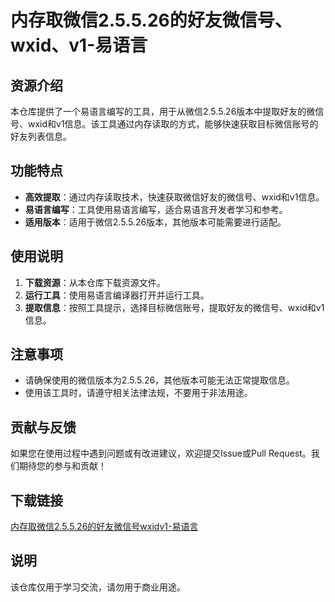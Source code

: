 # 内存取微信2.5.5.26的好友微信号、wxid、v1-易语言

## 资源介绍

本仓库提供了一个易语言编写的工具，用于从微信2.5.5.26版本中提取好友的微信号、wxid和v1信息。该工具通过内存读取的方式，能够快速获取目标微信账号的好友列表信息。

## 功能特点

- **高效提取**：通过内存读取技术，快速获取微信好友的微信号、wxid和v1信息。
- **易语言编写**：工具使用易语言编写，适合易语言开发者学习和参考。
- **适用版本**：适用于微信2.5.5.26版本，其他版本可能需要进行适配。

## 使用说明

1. **下载资源**：从本仓库下载资源文件。
2. **运行工具**：使用易语言编译器打开并运行工具。
3. **提取信息**：按照工具提示，选择目标微信账号，提取好友的微信号、wxid和v1信息。

## 注意事项

- 请确保使用的微信版本为2.5.5.26，其他版本可能无法正常提取信息。
- 使用该工具时，请遵守相关法律法规，不要用于非法用途。

## 贡献与反馈

如果您在使用过程中遇到问题或有改进建议，欢迎提交Issue或Pull Request。我们期待您的参与和贡献！

## 下载链接
[内存取微信2.5.5.26的好友微信号wxidv1-易语言](https://pan.quark.cn/s/4e906cf39950)

## 说明

该仓库仅用于学习交流，请勿用于商业用途。
